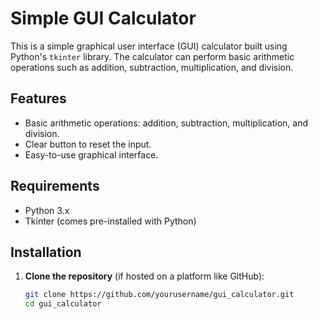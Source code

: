 # Simple GUI Calculator

This is a simple graphical user interface (GUI) calculator built using Python's `tkinter` library. The calculator can perform basic arithmetic operations such as addition, subtraction, multiplication, and division.

## Features

- Basic arithmetic operations: addition, subtraction, multiplication, and division.
- Clear button to reset the input.
- Easy-to-use graphical interface.

## Requirements

- Python 3.x
- Tkinter (comes pre-installed with Python)

## Installation

1. **Clone the repository** (if hosted on a platform like GitHub):
   
   ```sh
   git clone https://github.com/yourusername/gui_calculator.git
   cd gui_calculator
